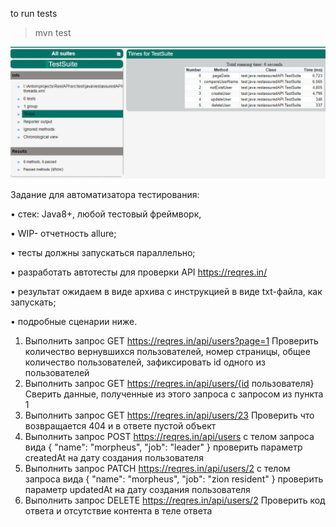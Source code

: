 to run tests
>mvn test

![4 threads.png](src/test/resources/4threads.png)

Задание для автоматизатора тестирования:

•	стек: Java8+, любой тестовый фреймворк,

•   WIP- отчетность allure;

•	тесты должны запускаться параллельно;

•	разработать автотесты для проверки API https://reqres.in/

•	результат ожидаем в виде архива с инструкцией в виде txt-файла, как запускать;

•	подробные сценарии ниже.

1. Выполнить запрос GET https://reqres.in/api/users?page=1
   Проверить количество вернувшихся пользователей, номер страницы, общее количество пользователей, зафиксировать id одного из пользователей
2. Выполнить запрос GET https://reqres.in/api/users/{id пользователя}
   Сверить данные, полученные из этого запроса с запросом из пункта 1
3. Выполнить запрос GET https://reqres.in/api/users/23
   Проверить что возвращается 404 и в ответе пустой объект
4. Выполнить запрос POST https://reqres.in/api/users с телом запроса вида
   {
   "name": "morpheus",
   "job": "leader"
   }
   проверить параметр createdAt на дату создания пользователя
5. Выполнить запрос PATCH https://reqres.in/api/users/2 с телом запроса вида
   {
   "name": "morpheus",
   "job": "zion resident"
   }
   проверить параметр updatedAt на дату создания пользователя
6. Выполнить запрос DELETE https://reqres.in/api/users/2
   Проверить код ответа и отсутствие контента в теле ответа
